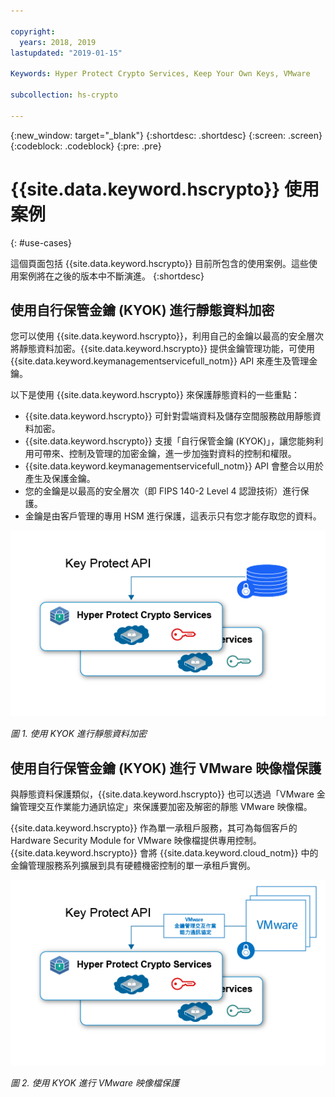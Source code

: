 ```yaml
---

copyright:
  years: 2018, 2019
lastupdated: "2019-01-15"

Keywords: Hyper Protect Crypto Services, Keep Your Own Keys, VMware

subcollection: hs-crypto

---
```


{:new_window: target="_blank"}
{:shortdesc: .shortdesc}
{:screen: .screen}
{:codeblock: .codeblock}
{:pre: .pre}

# {{site.data.keyword.hscrypto}} 使用案例
{: #use-cases}

這個頁面包括 {{site.data.keyword.hscrypto}} 目前所包含的使用案例。這些使用案例將在之後的版本中不斷演進。
{:shortdesc}

## 使用自行保管金鑰 (KYOK) 進行靜態資料加密

您可以使用 {{site.data.keyword.hscrypto}}，利用自己的金鑰以最高的安全層次將靜態資料加密。{{site.data.keyword.hscrypto}} 提供金鑰管理功能，可使用 {{site.data.keyword.keymanagementservicefull_notm}} API 來產生及管理金鑰。

以下是使用 {{site.data.keyword.hscrypto}} 來保護靜態資料的一些重點：

 * {{site.data.keyword.hscrypto}} 可針對雲端資料及儲存空間服務啟用靜態資料加密。
 * {{site.data.keyword.hscrypto}} 支援「自行保管金鑰 (KYOK)」，讓您能夠利用可帶來、控制及管理的加密金鑰，進一步加強對資料的控制和權限。
 * {{site.data.keyword.keymanagementservicefull_notm}} API 會整合以用於產生及保護金鑰。
 * 您的金鑰是以最高的安全層次（即 FIPS 140-2 Level 4 認證技術）進行保護。
 * 金鑰是由客戶管理的專用 HSM 進行保護，這表示只有您才能存取您的資料。

![使用 KYOK 進行靜態資料加密](image/byok.png "使用 KYOK 進行靜態資料加密")

*圖 1. 使用 KYOK 進行靜態資料加密*

## 使用自行保管金鑰 (KYOK) 進行 VMware 映像檔保護

與靜態資料保護類似，{{site.data.keyword.hscrypto}} 也可以透過「VMware 金鑰管理交互作業能力通訊協定」來保護要加密及解密的靜態 VMware 映像檔。

{{site.data.keyword.hscrypto}} 作為單一承租戶服務，其可為每個客戶的 Hardware Security Module for VMware 映像檔提供專用控制。{{site.data.keyword.hscrypto}} 會將 {{site.data.keyword.cloud_notm}} 中的金鑰管理服務系列擴展到具有硬體機密控制的單一承租戶實例。

![使用 KYOK 進行 VMware 映像檔保護](image/byok_vm.png "使用 KYOK 進行 VMware 映像檔保護")

*圖 2. 使用 KYOK 進行 VMware 映像檔保護*
